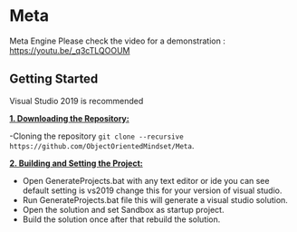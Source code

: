 # Meta
Meta Engine
Please check the video for a demonstration : https://youtu.be/_q3cTLQOOUM

## Getting Started

Visual Studio 2019 is recommended

<ins>**1. Downloading the Repository:**</ins>

-Cloning the repository    `git clone --recursive https://github.com/ObjectOrientedMindset/Meta`.

<ins>**2. Building and Setting the Project:**</ins>

- Open GenerateProjects.bat with any text editor or ide you can see default setting is vs2019 change this for your version of visual studio.
- Run GenerateProjects.bat file this will generate a visual studio solution.
- Open the solution and set Sandbox as startup project.
- Build the solution once after that rebuild the solution.
